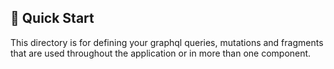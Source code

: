 ## 🚀 Quick Start
This directory is for defining your graphql queries, mutations and fragments that are used throughout the application or in more than one component.
